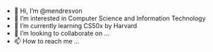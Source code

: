 - 👋 Hi, I’m @mendresvon
- 👀 I’m interested in Computer Science and Information Technology
- 🌱 I’m currently learning CS50x by Harvard
- 💞️ I’m looking to collaborate on ...
- 📫 How to reach me ...

<!---
mendresvon/mendresvon is a ✨ special ✨ repository because its `README.md` (this file) appears on your GitHub profile.
You can click the Preview link to take a look at your changes.
--->
